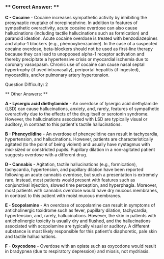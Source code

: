 ### ** Correct Answer: **

**C - Cocaine** - Cocaine increases sympathetic activity by inhibiting the presynaptic reuptake of norepinephrine. In addition to features of sympathetic overactivity, acute cocaine overdose can also cause hallucinations (including tactile hallucinations such as formication) and paranoid ideation. Acute cocaine overdose is treated with benzodiazepines and alpha-1 blockers (e.g., phenoxybenzamine). In the case of a suspected cocaine overdose, beta-blockers should not be used as first-line therapy because they can lead to unopposed alpha-1 receptor activation and thereby precipitate a hypertensive crisis or myocardial ischemia due to coronary vasospasm. Chronic use of cocaine can cause nasal septal hypertrophy (if used intranasally), periportal hepatitis (if ingested), myocarditis, and/or pulmonary artery hypertension.

Question Difficulty: 2

** Other Answers: **

**A - Lysergic acid diethylamide** - An overdose of lysergic acid diethylamide (LSD) can cause hallucinations, anxiety, and, rarely, features of sympathetic overactivity due to the effects of the drug itself or serotonin syndrome. However, the hallucinations associated with LSD are typically visual or auditory, in contrast to this patient's tactile hallucinations.

**B - Phencyclidine** - An overdose of phencyclidine can result in tachycardia, hypertension, and hallucinations. However, patients are characteristically agitated (to the point of being violent) and usually have nystagmus with mid-sized or constricted pupils. Pupillary dilation in a non-agitated patient suggests overdose with a different drug.

**D - Cannabis** - Agitation, tactile hallucinations (e.g., formication), tachycardia, hypertension, and pupillary dilation have been reported following an acute cannabis overdose, but such a presentation is extremely rare. Instead, most patients would present with features such as conjunctival injection, slowed time perception, and hyperphagia. Moreover, most patients with cannabis overdose would have dry mucous membranes, in contrast to this patient with moist mucous membranes.

**E - Scopolamine** - An overdose of scopolamine can result in symptoms of anticholinergic toxidrome such as fever, pupillary dilation, tachycardia, hypertension, and, rarely, hallucinations. However, the skin in patients with anticholinergic toxicity is usually dry and flushed, and the hallucinations associated with scopolamine are typically visual or auditory. A different substance is most likely responsible for this patient's diaphoretic, pale skin and tactile hallucinations.

**F - Oxycodone** - Overdose with an opiate such as oxycodone would result in bradypnea (due to respiratory depression) and miosis, not mydriasis.

